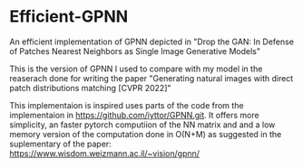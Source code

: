 # Efficient-GPNN
An efficient implementation of GPNN depicted in "Drop the GAN: In Defense of Patches Nearest Neighbors as Single Image Generative Models"

This is the version of GPNN I used to compare with my model in the reaserach done for writing the paper "Generating natural images with direct patch distributions matching [CVPR 2022]"

This implementaion is inspired uses parts of the code from the implementaion in https://github.com/iyttor/GPNN.git.
It offers more simplicity, an faster pytorch computiion of the NN matrix and and a low memory version of the computation done in O(N+M) as suggested in the suplementary of the paper: https://www.wisdom.weizmann.ac.il/~vision/gpnn/

